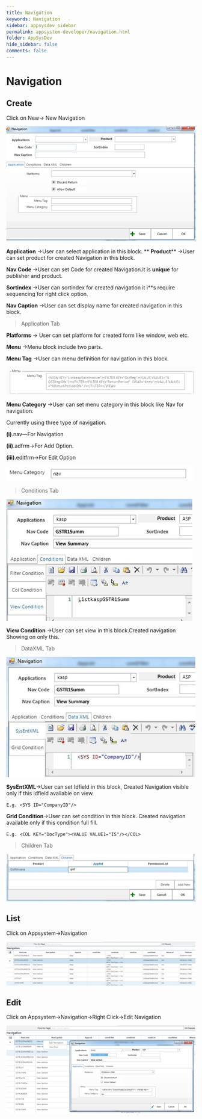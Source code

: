 ```yaml
---
title: Navigation
keywords: Navigation
sidebar: appsysdev_sidebar
permalink: appsystem-developer/navigation.html
folder: AppSysDev
hide_sidebar: false
comments: false
---
```


# Navigation

## Create

Click on New-> New Navigation

![](/images/navigation.jpg)

**Application** ->User can select application in this block.
**
**Product**** ->User can set product for created Navigation in this block.

**Nav Code** ->User can set Code for created Navigation.it is **unique** for publisher and product.

**Sortindex** ->User can sortindex for created navigation it i**s require sequencing for right click option.

**Nav Caption** ->User can set display name for created navigation in this block.

>Application Tab

**Platforms** -> User can set platform for created form like window, web etc.

**Menu** ->Menu block include two parts.

**Menu Tag** ->User can menu definition for navigation in this block.

![](/images/menutag.jpg)

**Menu Category** ->User can set menu category in this block like
Nav for navigation.

Currently using three type of navigation.

**(i)**.nav—For Navigation

**(ii)**.adfrm->For Add Option.

**(iii)**.editfrm->For Edit Option  

![](/images/menucategory.jpg)

> Conditions Tab

![](/images/conditionstab.jpg)

**View Condition** ->User can set view in this block.Created navigation Showing on only this.

>DataXML Tab  

![](/images/dataxmltab.jpg)

**SysEntXML**->User can set Idfield in this block, Created Navigation visible only if this idfield available on view.

    E.g. <SYS ID="CompanyID"/>

**Grid Condition**->User can set condition in this block. Created navigation available only if this condition full fill.

    E.g. <COL KEY="DocType"><VALUE VALUE1="IS"/></COL>

>Children Tab

![](/images/navigationchildrentab.jpg)

##  List

Click on Appsystem->Navigation

![](/images/navigationlist.jpg)

## Edit

Click on Appsystem->Navigation->Right Click->Edit Navigation

![](/images/editnavigation.jpg)
